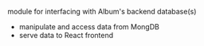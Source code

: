 module for interfacing with Album's backend database(s)

* manipulate and access data from MongDB
* serve data to React frontend
